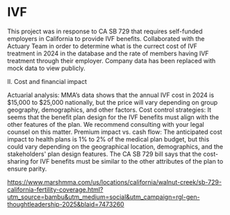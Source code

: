 # IVF
This project was in response to CA SB 729 that requires self-funded employers in California to provide IVF benefits. Collaborated with the Actuary Team in order to determine what is the currect cost of IVF treatment in 2024 in the database and the rate of members having IVF treatment through their employer. Company data has been replaced with mock data to view publicly.

II. Cost and financial impact

Actuarial analysis: MMA’s data shows that the annual IVF cost in 2024 is $15,000 to $25,000 nationally, but the price will vary depending on group geography, demographics, and other factors.
Cost control strategies: It seems that the benefit plan design for the IVF benefits must align with the other features of the plan. We recommend consulting with your legal counsel on this matter.
Premium impact vs. cash flow: The anticipated cost impact to health plans is 1% to 2% of the medical plan budget, but this could vary depending on the geographical location, demographics, and the stakeholders' plan design features. The CA SB 729 bill says that the cost-sharing for IVF benefits must be similar to the other attributes of the plan to ensure parity.


https://www.marshmma.com/us/locations/california/walnut-creek/sb-729-california-fertility-coverage.html?utm_source=bambu&utm_medium=social&utm_campaign=rgl-gen-thoughtleadership-2025&blaid=7473260
